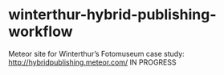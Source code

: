 # winterthur-hybrid-publishing-workflow
Meteor site for Winterthur’s Fotomuseum case study:
http://hybridpublishing.meteor.com/
IN PROGRESS